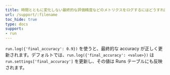 ```yaml
---
title: 時間とともに変化しない最終的な評価精度などのメトリクスをログするにはどうすればよいですか？
url: /support/:filename
toc_hide: true
type: docs
support:
- run
---
```


`run.log({'final_accuracy': 0.9})` を使うと、最終的な accuracy が正しく更新されます。デフォルトでは、`run.log({'final_accuracy': <value>})` は `run.settings['final_accuracy']` を更新し、その値は Runs テーブルにも反映されます。
